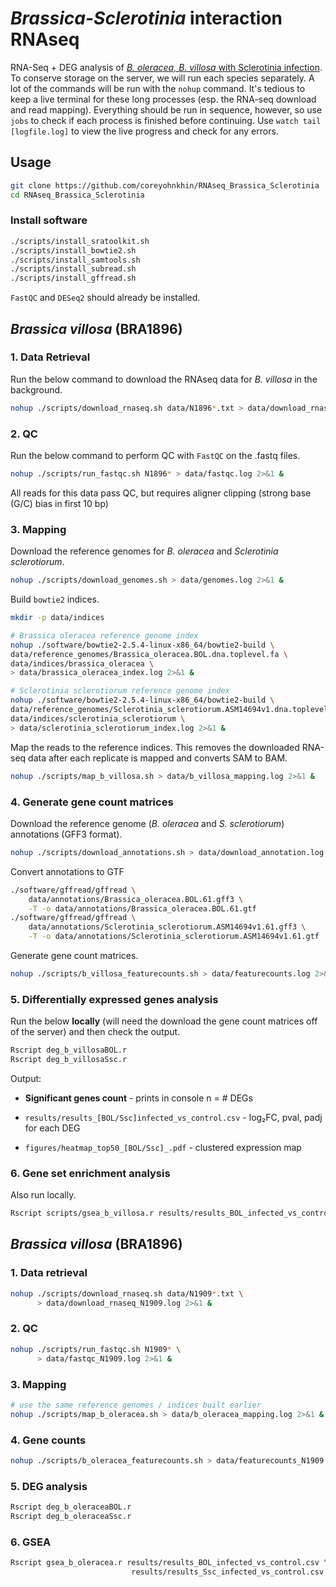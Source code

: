 # *Brassica-Sclerotinia* interaction RNAseq

RNA-Seq + DEG analysis of [*B. oleracea, B. villosa* with Sclerotinia infection](https://pubmed.ncbi.nlm.nih.gov/36966424/). To conserve storage on the server, we will run each species separately. A lot of the commands will be run with the `nohup` command. It's tedious to keep a live terminal for these long processes (esp. the RNA-seq download and read mapping). Everything should be run in sequence, however, so use `jobs` to check if each process is finished before continuing. Use `watch tail [logfile.log]` to view the live progress and check for any errors.

## Usage
```bash
git clone https://github.com/coreyohnkhin/RNAseq_Brassica_Sclerotinia
cd RNAseq_Brassica_Sclerotinia
```

### Install software
```bash
./scripts/install_sratoolkit.sh
./scripts/install_bowtie2.sh
./scripts/install_samtools.sh
./scripts/install_subread.sh
./scripts/install_gffread.sh
```

`FastQC` and `DESeq2` should already be installed.

## *Brassica villosa* (BRA1896)
### 1. Data Retrieval

Run the below command to download the RNAseq data for *B. villosa* in the background.
```bash
nohup ./scripts/download_rnaseq.sh data/N1896*.txt > data/download_rnaseq.log 2>&1 &
```
### 2. QC
Run the below command to perform QC with `FastQC` on the .fastq files.
```bash
nohup ./scripts/run_fastqc.sh N1896* > data/fastqc.log 2>&1 &
```
All reads for this data pass QC, but requires aligner clipping (strong base (G/C) bias in first 10 bp)
### 3. Mapping
Download the reference genomes for *B. oleracea* and *Sclerotinia sclerotiorum*.
```bash
nohup ./scripts/download_genomes.sh > data/genomes.log 2>&1 &
```
Build `bowtie2` indices.
```bash
mkdir -p data/indices

# Brassica oleracea reference genome index
nohup ./software/bowtie2-2.5.4-linux-x86_64/bowtie2-build \
data/reference_genomes/Brassica_oleracea.BOL.dna.toplevel.fa \
data/indices/brassica_oleracea \
> data/brassica_oleracea_index.log 2>&1 &

# Sclerotinia sclerotiorum reference genome index
nohup ./software/bowtie2-2.5.4-linux-x86_64/bowtie2-build \
data/reference_genomes/Sclerotinia_sclerotiorum.ASM14694v1.dna.toplevel.fa \
data/indices/sclerotinia_sclerotiorum \
> data/sclerotinia_sclerotiorum_index.log 2>&1 &
```

Map the reads to the reference indices. This removes the downloaded RNA-seq data after each replicate is mapped and converts SAM to BAM.
```bash
nohup ./scripts/map_b_villosa.sh > data/b_villosa_mapping.log 2>&1 &
```

### 4. Generate gene count matrices

Download the reference genome (*B. oleracea* and *S. sclerotiorum*) annotations (GFF3 format).
```bash
nohup ./scripts/download_annotations.sh > data/download_annotation.log 2>&1 &
```
Convert annotations to GTF

```bash
./software/gffread/gffread \
    data/annotations/Brassica_oleracea.BOL.61.gff3 \
    -T -o data/annotations/Brassica_oleracea.BOL.61.gtf
./software/gffread/gffread \
    data/annotations/Sclerotinia_sclerotiorum.ASM14694v1.61.gff3 \
    -T -o data/annotations/Sclerotinia_sclerotiorum.ASM14694v1.61.gtf
```
Generate gene count matrices.
```bash
nohup ./scripts/b_villosa_featurecounts.sh > data/featurecounts.log 2>&1 &
```

### 5. Differentially expressed genes analysis
Run the below **locally** (will need the download the gene count matrices off of the server) and then check the output.
```bash
Rscript deg_b_villosaBOL.r
Rscript deg_b_villosaSsc.r
```
Output:

 - **Significant genes count** - prints in console n = # DEGs

 - `results/results_[BOL/Ssc]infected_vs_control.csv` - log₂FC, pval, padj for each DEG

 - `figures/heatmap_top50_[BOL/Ssc]_.pdf` - clustered expression map

### 6. Gene set enrichment analysis

Also run locally.

```bash
Rscript scripts/gsea_b_villosa.r results/results_BOL_infected_vs_control.csv results/results_Ssc_infected_vs_control.csv
```
## *Brassica villosa* (BRA1896)
### 1. Data retrieval
```bash
nohup ./scripts/download_rnaseq.sh data/N1909*.txt \
      > data/download_rnaseq_N1909.log 2>&1 &
```
### 2. QC
```bash
nohup ./scripts/run_fastqc.sh N1909* \
      > data/fastqc_N1909.log 2>&1 &
```

### 3. Mapping
```bash
# use the same reference genomes / indices built earlier
nohup ./scripts/map_b_oleracea.sh > data/b_oleracea_mapping.log 2>&1 &
```

### 4. Gene counts
```bash
nohup ./scripts/b_oleracea_featurecounts.sh > data/featurecounts_N1909.log 2>&1 &
```

### 5. DEG analysis
```bash
Rscript deg_b_oleraceaBOL.r
Rscript deg_b_oleraceaSsc.r
```

### 6. GSEA
```bash
Rscript gsea_b_oleracea.r results/results_BOL_infected_vs_control.csv \
                           results/results_Ssc_infected_vs_control.csv
```
